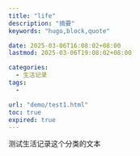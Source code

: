 ```yaml
---
title: "life"
description: "摘要"
keywords: "hugo,block,quote"

date: 2025-03-06T16:08:02+08:00
lastmod: 2025-03-06T19:08:02+08:00

categories:
  - 生活记录
tags:
  -

url: "demo/test1.html"
toc: true
expired: true
---
```


测试生活记录这个分类的文本

<!--more-->
